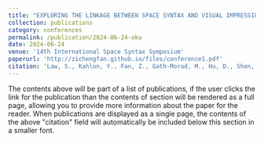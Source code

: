 ```yaml
---
title: "EXPLORING THE LINKAGE BETWEEN SPACE SYNTAX AND VISUAL IMPRESSION OF ARCHITECTURAL SPACES: A case study of the Japanese streetscapes during moments of "Oku""
collection: publications
category: conferences
permalink: /publication/2024-06-24-oku
date: 2024-06-24
venue: '14th International Space Syntax Symposium'
paperurl: 'http://zichengfan.github.io/files/conference1.pdf'
citation: 'Law, S., Kahlon, Y., Fan, Z., Gath-Morad, M., Hu, D., Shen, Y., Oki, T., Nguyen-Tran, Y.K., Murata, R., Marsatyasti, N., Fujii, H., 2024. EXPLORING THE LINKAGE BETWEEN SPACE SYNTAX AND VISUAL IMPRESSION OF ARCHITECTURAL SPACES: A case study of the Japanese streetscapes during moments of "Oku," in: 14th International Space Syntax Symposium, SSS 2024. Presented at the 14th International Space Syntax Symposium, SSS 2024, Space Syntax Network / Sejong University Press.'
---
```


The contents above will be part of a list of publications, if the user clicks the link for the publication than the contents of section will be rendered as a full page, allowing you to provide more information about the paper for the reader. When publications are displayed as a single page, the contents of the above "citation" field will automatically be included below this section in a smaller font.